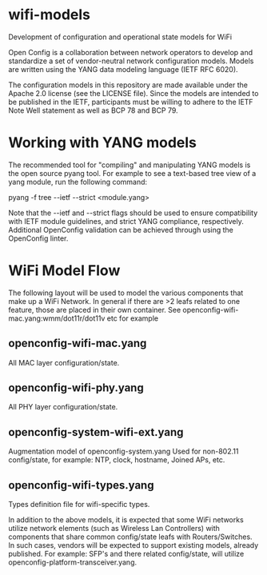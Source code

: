 # wifi-models
Development of configuration and operational state models for WiFi

Open Config is a collaboration between network operators to develop and standardize a set of vendor-neutral network configuration models. Models are written using the YANG data modeling language (IETF RFC 6020).

The configuration models in this repository are made available under the Apache 2.0 license (see the LICENSE file). Since the models are intended to be published in the IETF, participants must be willing to adhere to the IETF Note Well statement as well as BCP 78 and BCP 79.

# Working with YANG models
The recommended tool for "compiling" and manipulating YANG models is the open source pyang tool. For example to see a text-based tree view of a yang module, run the following command:

pyang -f tree --ietf --strict <module.yang>

Note that the --ietf and --strict flags should be used to ensure compatibility with IETF module guidelines, and strict YANG compliance, respectively. Additional OpenConfig validation can be achieved through using the OpenConfig linter.

# WiFi Model Flow
The following layout will be used to model the various components that make up a WiFi Network. In general if there are >2 leafs related to one feature, those are placed in their own container. See openconfig-wifi-mac.yang:wmm/dot11r/dot11v etc for example

## openconfig-wifi-mac.yang
 All MAC layer configuration/state.

## openconfig-wifi-phy.yang
 All PHY layer configuration/state.

## openconfig-system-wifi-ext.yang
Augmentation model of openconfig-system.yang
Used for non-802.11 config/state, for example:
 NTP, clock, hostname, Joined APs, etc.

## openconfig-wifi-types.yang
Types definition file for wifi-specific types.

In addition to the above models, it is expected that some WiFi networks utilize network elements (such as Wireless Lan Controllers) with components that share common config/state leafs with Routers/Switches. In such cases, vendors will be expected to support existing models, already published. 
For example:
SFP's and there related config/state, will utilize openconfig-platform-transceiver.yang.
